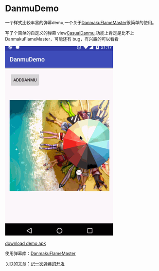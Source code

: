 # DanmuDemo
一个样式比较丰富的弹幕demo,一个关于[DanmakuFlameMaster](https://github.com/Bilibili/DanmakuFlameMaster)很简单的使用。

写了个简单的自定义的弹幕 view[CasualDanmu](https://github.com/cock-tail/CasualDanmu),功能上肯定是比不上DanmakuFlameMaster，可能还有 bug，有兴趣的可以看看

![DanmuDemoGif](/art/danmudemo.gif)

[download demo apk](/app-debug.apk)

使用弹幕库：[DanmakuFlameMaster](https://github.com/Bilibili/DanmakuFlameMaster)

关联的文章：[记一次弹幕的开发](http://wangpeiyuan.cn/2016/02/24/%E8%AE%B0%E4%B8%80%E6%AC%A1%E5%BC%B9%E5%B9%95%E7%9A%84%E5%BC%80%E5%8F%91/)
